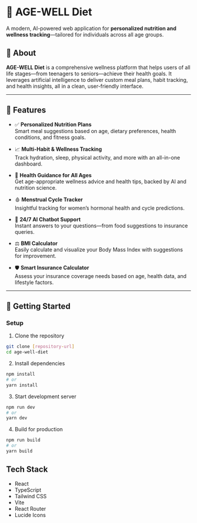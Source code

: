 # 🌿 AGE-WELL Diet

A modern, AI-powered web application for **personalized nutrition and wellness tracking**—tailored for individuals across all age groups.

## 📖 About

**AGE-WELL Diet** is a comprehensive wellness platform that helps users of all life stages—from teenagers to seniors—achieve their health goals. It leverages artificial intelligence to deliver custom meal plans, habit tracking, and health insights, all in a clean, user-friendly interface.

---

## 🌟 Features

- ✅ **Personalized Nutrition Plans**  
  Smart meal suggestions based on age, dietary preferences, health conditions, and fitness goals.

- 📈 **Multi-Habit & Wellness Tracking**  
  Track hydration, sleep, physical activity, and more with an all-in-one dashboard.

- 🧠 **Health Guidance for All Ages**  
  Get age-appropriate wellness advice and health tips, backed by AI and nutrition science.

- 🩸 **Menstrual Cycle Tracker**  
  Insightful tracking for women’s hormonal health and cycle predictions.

- 💬 **24/7 AI Chatbot Support**  
  Instant answers to your questions—from food suggestions to insurance queries.

- ⚖️ **BMI Calculator**  
  Easily calculate and visualize your Body Mass Index with suggestions for improvement.

- 🛡️ **Smart Insurance Calculator**  
  Assess your insurance coverage needs based on age, health data, and lifestyle factors.

---

## 🚀 Getting Started
### Setup

1. Clone the repository
```bash
git clone [repository-url]
cd age-well-diet
```

2. Install dependencies
```bash
npm install
# or
yarn install
```

3. Start development server
```bash
npm run dev
# or
yarn dev
```

4. Build for production
```bash
npm run build
# or
yarn build
```

## Tech Stack

- React
- TypeScript
- Tailwind CSS
- Vite
- React Router
- Lucide Icons


